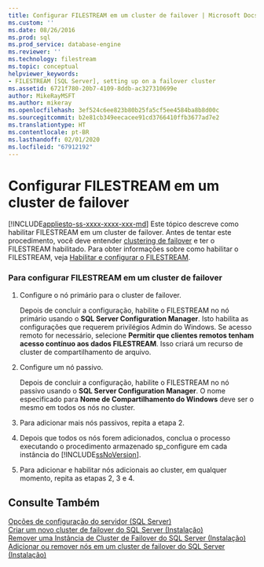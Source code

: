 ```yaml
---
title: Configurar FILESTREAM em um cluster de failover | Microsoft Docs
ms.custom: ''
ms.date: 08/26/2016
ms.prod: sql
ms.prod_service: database-engine
ms.reviewer: ''
ms.technology: filestream
ms.topic: conceptual
helpviewer_keywords:
- FILESTREAM [SQL Server], setting up on a failover cluster
ms.assetid: 6721f780-20b7-4109-8ddb-ac327310699e
author: MikeRayMSFT
ms.author: mikeray
ms.openlocfilehash: 3ef524c6ee823b80b25fa5cf5ee4584ba8b8d00c
ms.sourcegitcommit: b2e81cb349eecacee91cd3766410ffb3677ad7e2
ms.translationtype: HT
ms.contentlocale: pt-BR
ms.lasthandoff: 02/01/2020
ms.locfileid: "67912192"
---
```

# <a name="set-up-filestream-on-a-failover-cluster"></a>Configurar FILESTREAM em um cluster de failover
[!INCLUDE[appliesto-ss-xxxx-xxxx-xxx-md](../../includes/appliesto-ss-xxxx-xxxx-xxx-md.md)]
  Este tópico descreve como habilitar FILESTREAM em um cluster de failover. Antes de tentar este procedimento, você deve entender [clustering de failover](../../sql-server/failover-clusters/windows/always-on-failover-cluster-instances-sql-server.md) e ter o FILESTREAM habilitado. Para obter informações sobre como habilitar o FILESTREAM, veja [Habilitar e configurar o FILESTREAM](../../relational-databases/blob/enable-and-configure-filestream.md).  
  
### <a name="to-set-up-filestream-on-a-failover-cluster"></a>Para configurar FILESTREAM em um cluster de failover  
  
1.  Configure o nó primário para o cluster de failover.  
  
     Depois de concluir a configuração, habilite o FILESTREAM no nó primário usando o **SQL Server Configuration Manager**. Isto habilita as configurações que requerem privilégios Admin do Windows. Se acesso remoto for necessário, selecione **Permitir que clientes remotos tenham acesso contínuo aos dados FILESTREAM**. Isso criará um recurso de cluster de compartilhamento de arquivo.  
  
2.  Configure um nó passivo.  
  
     Depois de concluir a configuração, habilite o FILESTREAM no nó passivo usando o **SQL Server Configuration Manager**. O nome especificado para **Nome de Compartilhamento do Windows** deve ser o mesmo em todos os nós no cluster.  
  
3.  Para adicionar mais nós passivos, repita a etapa 2.  
  
4.  Depois que todos os nós forem adicionados, conclua o processo executando o procedimento armazenado sp_configure em cada instância do [!INCLUDE[ssNoVersion](../../includes/ssnoversion-md.md)].  
  
5.  Para adicionar e habilitar nós adicionais ao cluster, em qualquer momento, repita as etapas 2, 3 e 4.  
  
## <a name="see-also"></a>Consulte Também  
 [Opções de configuração do servidor &#40;SQL Server&#41;](../../database-engine/configure-windows/server-configuration-options-sql-server.md)   
 [Criar um novo cluster de failover do SQL Server &#40;Instalação&#41;](../../sql-server/failover-clusters/install/create-a-new-sql-server-failover-cluster-setup.md)   
 [Remover uma Instância de Cluster de Failover do SQL Server &#40;Instalação&#41;](../../sql-server/failover-clusters/install/remove-a-sql-server-failover-cluster-instance-setup.md)   
 [Adicionar ou remover nós em um cluster de failover do SQL Server &#40;Instalação&#41;](../../sql-server/failover-clusters/install/add-or-remove-nodes-in-a-sql-server-failover-cluster-setup.md)  
  
  
